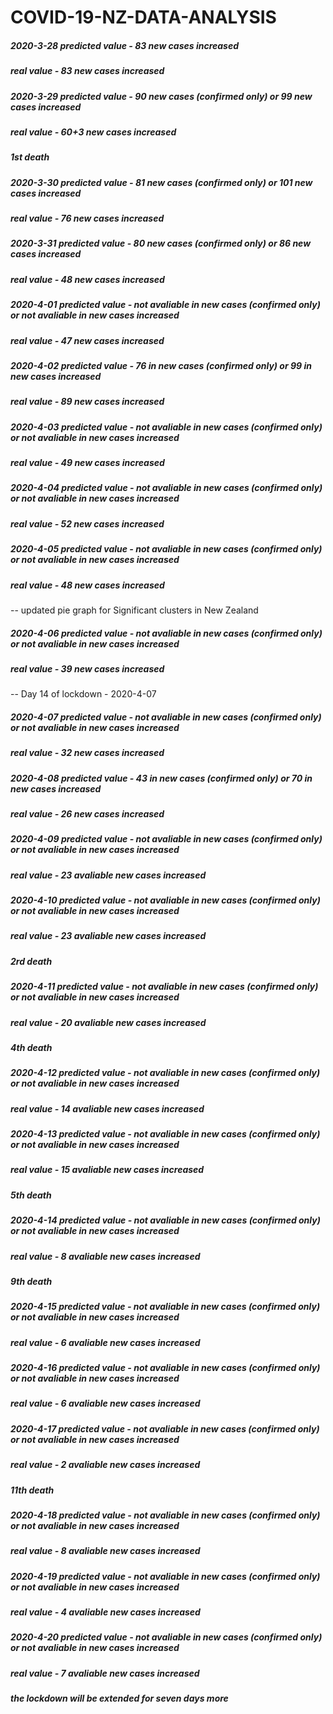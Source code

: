 # COVID-19-NZ-DATA-ANALYSIS

##### 2020-3-28 predicted value - 83 new cases increased
#####           real value      - 83 new cases increased
##### 2020-3-29 predicted value - 90 new cases (confirmed only) or 99 new cases increased
#####          real value       - 60+3 new cases increased
#####           1st death
##### 2020-3-30 predicted value - 81 new cases (confirmed only) or 101 new cases increased
#####          real value       - 76 new cases increased
##### 2020-3-31 predicted value - 80 new cases (confirmed only) or 86 new cases increased
#####          real value       - 48 new cases increased
##### 2020-4-01 predicted value - not avaliable in new cases (confirmed only) or not avaliable in new cases increased
#####          real value       - 47 new cases increased
##### 2020-4-02 predicted value - 76 in new cases (confirmed only) or 99 in new cases increased
#####          real value       - 89 new cases increased
##### 2020-4-03 predicted value - not avaliable in new cases (confirmed only) or not avaliable in new cases increased
#####          real value       - 49 new cases increased
##### 2020-4-04 predicted value - not avaliable in new cases (confirmed only) or not avaliable in new cases increased
#####          real value       - 52 new cases increased
##### 2020-4-05 predicted value - not avaliable in new cases (confirmed only) or not avaliable in new cases increased
#####          real value       - 48 new cases increased
-- updated pie graph for Significant clusters in New Zealand
##### 2020-4-06 predicted value - not avaliable in new cases (confirmed only) or not avaliable in new cases increased
#####          real value       - 39 new cases increased
-- Day 14 of lockdown - 2020-4-07
##### 2020-4-07 predicted value - not avaliable in new cases (confirmed only) or not avaliable in new cases increased
#####          real value       - 32 new cases increased
##### 2020-4-08 predicted value - 43 in new cases (confirmed only) or 70 in new cases increased
#####          real value       - 26 new cases increased
##### 2020-4-09 predicted value - not avaliable in new cases (confirmed only) or not avaliable in new cases increased
#####          real value       - 23 avaliable new cases increased
##### 2020-4-10 predicted value - not avaliable in new cases (confirmed only) or not avaliable in new cases increased
#####          real value       - 23 avaliable new cases increased
#####          2rd death
##### 2020-4-11 predicted value - not avaliable in new cases (confirmed only) or not avaliable in new cases increased
#####          real value       - 20 avaliable new cases increased
#####          4th death
##### 2020-4-12 predicted value - not avaliable in new cases (confirmed only) or not avaliable in new cases increased
#####          real value       - 14 avaliable new cases increased
##### 2020-4-13 predicted value - not avaliable in new cases (confirmed only) or not avaliable in new cases increased
#####          real value       - 15 avaliable new cases increased
#####          5th death
##### 2020-4-14 predicted value - not avaliable in new cases (confirmed only) or not avaliable in new cases increased
#####          real value       - 8 avaliable new cases increased
#####          9th death
##### 2020-4-15 predicted value - not avaliable in new cases (confirmed only) or not avaliable in new cases increased
#####          real value       - 6 avaliable new cases increased
##### 2020-4-16 predicted value - not avaliable in new cases (confirmed only) or not avaliable in new cases increased
#####          real value       - 6 avaliable new cases increased
##### 2020-4-17 predicted value - not avaliable in new cases (confirmed only) or not avaliable in new cases increased
#####          real value       - 2 avaliable new cases increased
#####          11th death
##### 2020-4-18 predicted value - not avaliable in new cases (confirmed only) or not avaliable in new cases increased
#####          real value       - 8 avaliable new cases increased
##### 2020-4-19 predicted value - not avaliable in new cases (confirmed only) or not avaliable in new cases increased
#####          real value       - 4 avaliable new cases increased
##### 2020-4-20 predicted value - not avaliable in new cases (confirmed only) or not avaliable in new cases increased
#####          real value       - 7 avaliable new cases increased
##### the lockdown will be extended for seven days more
